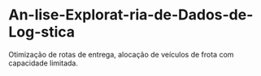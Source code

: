 # An-lise-Explorat-ria-de-Dados-de-Log-stica
Otimização de rotas de entrega, alocação de veículos de frota com capacidade limitada.
